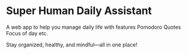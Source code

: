 # Super Human Daily Assistant

A web app to help you manage daily life with features 
Pomodoro
Quotes
Focus of day
etc.

Stay organized, healthy, and mindful—all in one place!
